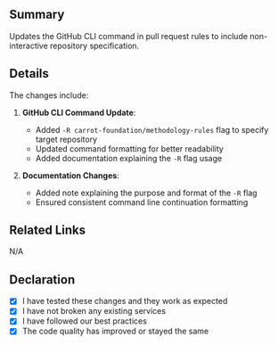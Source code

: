 ## Summary

Updates the GitHub CLI command in pull request rules to include non-interactive repository specification.

## Details

The changes include:

1. **GitHub CLI Command Update**:
   - Added `-R carrot-foundation/methodology-rules` flag to specify target repository
   - Updated command formatting for better readability
   - Added documentation explaining the `-R` flag usage

2. **Documentation Changes**:
   - Added note explaining the purpose and format of the `-R` flag
   - Ensured consistent command line continuation formatting

## Related Links

N/A

## Declaration

- [x] I have tested these changes and they work as expected
- [x] I have not broken any existing services
- [x] I have followed our best practices
- [x] The code quality has improved or stayed the same
